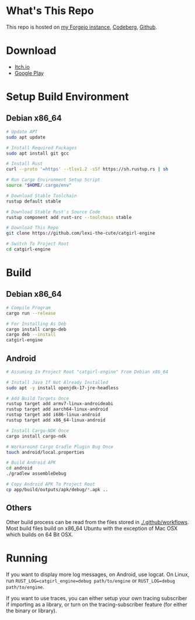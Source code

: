 <!-- # What's This About -->

# What's This Repo

<!-- Future explanation of repo here... -->

This repo is hosted on [my Forgejo instance][forgejo-repo], [Codeberg][codeberg-repo], [Github][github-repo].

# Download

* [Itch.io][itchio-download]
* [Google Play][google-play-download]

# Setup Build Environment

## Debian x86_64

```bash
# Update APT
sudo apt update

# Install Required Packages
sudo apt install git gcc

# Install Rust
curl --proto '=https' --tlsv1.2 -sSf https://sh.rustup.rs | sh

# Run Cargo Environment Setup Script
source "$HOME/.cargo/env"

# Download Stable Toolchain
rustup default stable

# Download Stable Rust's Source Code
rustup component add rust-src --toolchain stable

# Download This Repo
git clone https://github.com/lexi-the-cute/catgirl-engine

# Switch To Project Root
cd catgirl-engine
```

# Build

## Debian x86_64

```bash
# Compile Program
cargo run --release

# For Installing As Deb
cargo install cargo-deb
cargo deb --install
catgirl-engine
```

## Android

```bash
# Assuming In Project Root "catgirl-engine" From Debian x86_64

# Install Java If Not Already Installed
sudo apt -y install openjdk-17-jre-headless

# Add Build Targets Once
rustup target add armv7-linux-androideabi
rustup target add aarch64-linux-android
rustup target add i686-linux-android
rustup target add x86_64-linux-android

# Install Cargo-NDK Once
cargo install cargo-ndk

# Workaround Cargo Gradle Plugin Bug Once
touch android/local.properties

# Build Android APK
cd android
./gradlew assembleDebug

# Copy Android APK To Project Root
cp app/build/outputs/apk/debug/*.apk ..
```

## Others

Other build process can be read from the files stored in [./.github/workflows](.github/workflows/). Most build files build on x86_64 Ubuntu with the exception of Mac OSX which builds on 64 Bit OSX.

# Running

If you want to display more log messages, on Android, use logcat. On Linux, run `RUST_LOG=catgirl_engine=debug path/to/engine` or `RUST_LOG=debug path/to/engine`.

If you want to use traces, you can either setup your own tracing subscriber if importing as a library, or turn on the tracing-subscriber feature (for either the binary or library).

[forgejo-repo]: https://git.catgirl.land/catgirl-land/catgirl-engine
[github-repo]: https://github.com/lexi-the-cute/catgirl-engine
[codeberg-repo]: https://codeberg.org/alexis/catgirl-engine
[itchio-download]: https://fomxgorl.itch.io/catgirl-engine
[google-play-download]: https://play.google.com/store/apps/details?id=land.catgirl.engine
